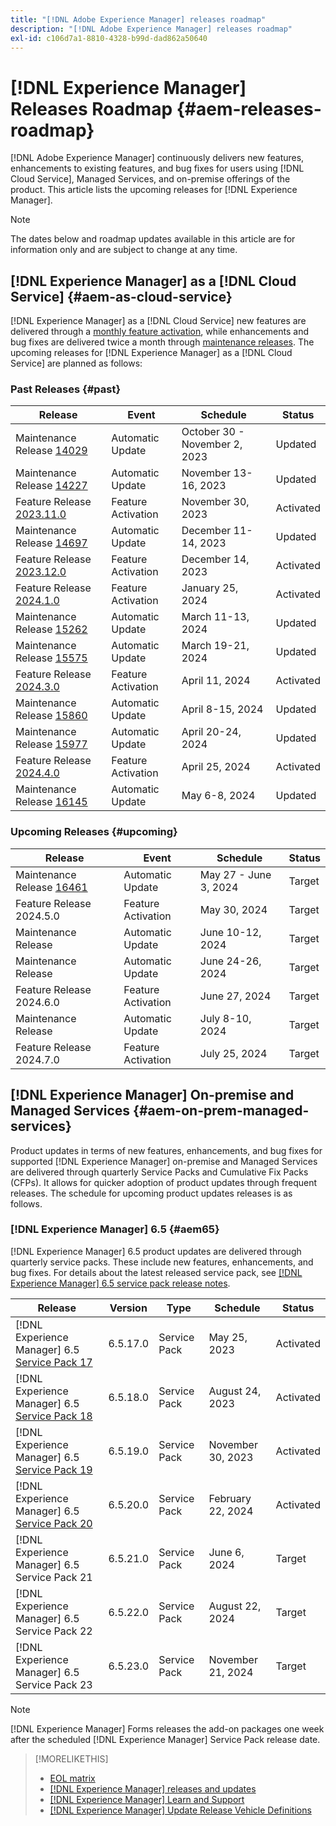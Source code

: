 ```yaml
---
title: "[!DNL Adobe Experience Manager] releases roadmap"
description: "[!DNL Adobe Experience Manager] releases roadmap"
exl-id: c106d7a1-8810-4328-b99d-dad862a50640
---
```


# [!DNL Experience Manager] Releases Roadmap {#aem-releases-roadmap}

[!DNL Adobe Experience Manager] continuously delivers new features, enhancements to existing features, and bug fixes for users using [!DNL Cloud Service], Managed Services, and on-premise offerings of the product. This article lists the upcoming releases for [!DNL Experience Manager].

>[!NOTE]
>
>The dates below and roadmap updates available in this article are for information only and are subject to change at any time.

## [!DNL Experience Manager] as a [!DNL Cloud Service] {#aem-as-cloud-service}

[!DNL Experience Manager] as a [!DNL Cloud Service] new features are delivered through a [monthly feature activation](https://experienceleague.adobe.com/en/docs/experience-manager-cloud-service/content/release-notes/release-notes/release-notes-current), while enhancements and bug fixes are delivered twice a month through [maintenance releases](https://experienceleague.adobe.com/en/docs/experience-manager-cloud-service/content/release-notes/maintenance/latest).
The upcoming releases for [!DNL Experience Manager] as a [!DNL Cloud Service] are planned as follows:

### Past Releases {#past}

| Release |Event |Schedule |Status |
|---|---|---|---|
| Maintenance Release [14029](https://experienceleague.adobe.com/en/docs/experience-manager-cloud-service/content/release-notes/maintenance/2023/2023-11-0#release-14029)|Automatic Update|October 30 - November 2, 2023|Updated|
| Maintenance Release [14227](https://experienceleague.adobe.com/en/docs/experience-manager-cloud-service/content/release-notes/maintenance/2023/2023-11-0#release-14227)|Automatic Update|November 13-16, 2023|Updated|
| Feature Release [2023.11.0](https://experienceleague.adobe.com/en/docs/experience-manager-cloud-service/content/release-notes/release-notes/2023/release-notes-2023-11-0) |Feature Activation|November 30, 2023 |Activated|
| Maintenance Release [14697](https://experienceleague.adobe.com/en/docs/experience-manager-cloud-service/content/release-notes/maintenance/2023/2023-12-0#release-14697)|Automatic Update|December 11-14, 2023|Updated|
| Feature Release [2023.12.0](https://experienceleague.adobe.com/en/docs/experience-manager-cloud-service/content/release-notes/release-notes/2023/release-notes-2023-12-0) |Feature Activation|December 14, 2023 |Activated|
| Feature Release [2024.1.0](https://experienceleague.adobe.com/en/docs/experience-manager-cloud-service/content/release-notes/release-notes/2024/release-notes-2024-1-0) |Feature Activation|January 25, 2024 |Activated|
| Maintenance Release [15262](https://experienceleague.adobe.com/en/docs/experience-manager-cloud-service/content/release-notes/maintenance/2024/2024-3-0#release-15262)|Automatic Update|March 11-13, 2024|Updated|
| Maintenance Release [15575](https://experienceleague.adobe.com/en/docs/experience-manager-cloud-service/content/release-notes/maintenance/2024/2024-3-0#release-15575)|Automatic Update|March 19-21, 2024|Updated|
| Feature Release [2024.3.0](https://experienceleague.adobe.com/en/docs/experience-manager-cloud-service/content/release-notes/release-notes/2024/release-notes-2024-3-0) |Feature Activation|April 11, 2024 |Activated|
| Maintenance Release [15860](https://experienceleague.adobe.com/en/docs/experience-manager-cloud-service/content/release-notes/maintenance/2024/2024-3-0#release-15860)|Automatic Update|April 8-15, 2024|Updated|
| Maintenance Release [15977](https://experienceleague.adobe.com/en/docs/experience-manager-cloud-service/content/release-notes/maintenance/2024/2024-4-0#release-15977)|Automatic Update|April 20-24, 2024|Updated|
| Feature Release [2024.4.0](https://experienceleague.adobe.com/en/docs/experience-manager-cloud-service/content/release-notes/release-notes/release-notes-current) |Feature Activation|April 25, 2024 |Activated|
| Maintenance Release [16145](https://experienceleague.adobe.com/en/docs/experience-manager-cloud-service/content/release-notes/maintenance/2024/2024-5-0#release-16145)|Automatic Update|May 6-8, 2024|Updated|

### Upcoming Releases {#upcoming}

| Release |Event |Schedule |Status |
|---|---|---|---|
| Maintenance Release [16461](https://experienceleague.adobe.com/en/docs/experience-manager-cloud-service/content/release-notes/maintenance/latest)|Automatic Update|May 27 - June 3, 2024|Target|
| Feature Release 2024.5.0 |Feature Activation|May 30, 2024 |Target|
| Maintenance Release|Automatic Update|June 10-12, 2024|Target|
| Maintenance Release|Automatic Update|June 24-26, 2024|Target|
| Feature Release 2024.6.0 |Feature Activation|June 27, 2024 |Target|
| Maintenance Release|Automatic Update|July 8-10, 2024|Target|
| Feature Release 2024.7.0 |Feature Activation|July 25, 2024 |Target|

## [!DNL Experience Manager] On-premise and Managed Services {#aem-on-prem-managed-services}

Product updates in terms of new features, enhancements, and bug fixes for supported [!DNL Experience Manager] on-premise and Managed Services are delivered through quarterly Service Packs and Cumulative Fix Packs (CFPs). It allows for quicker adoption of product updates through frequent releases. The schedule for upcoming product updates releases is as follows.

### [!DNL Experience Manager] 6.5 {#aem65}

[!DNL Experience Manager] 6.5 product updates are delivered through quarterly service packs. These include new features, enhancements, and bug fixes. For details about the latest released service pack, see [[!DNL Experience Manager] 6.5 service pack release notes](https://experienceleague.adobe.com/en/docs/experience-manager-65/content/release-notes/release-notes).

| Release | Version | Type | Schedule | Status |
|---|---|---|---|---|
| [!DNL Experience Manager] 6.5 [Service Pack 17](https://experienceleague.adobe.com/en/docs/experience-manager-65/content/release-notes/service-pack/6-5-17) |6.5.17.0 | Service Pack | May 25, 2023 | Activated |
| [!DNL Experience Manager] 6.5 [Service Pack 18](https://experienceleague.adobe.com/en/docs/experience-manager-65/content/release-notes/service-pack/6-5-18) |6.5.18.0 | Service Pack | August 24, 2023 | Activated |
| [!DNL Experience Manager] 6.5 [Service Pack 19](https://experienceleague.adobe.com/en/docs/experience-manager-65/content/release-notes/service-pack/6-5-19) |6.5.19.0 | Service Pack | November 30, 2023 | Activated |
| [!DNL Experience Manager] 6.5 [Service Pack 20](https://experienceleague.adobe.com/en/docs/experience-manager-65/content/release-notes/release-notes) |6.5.20.0 | Service Pack | February 22, 2024 | Activated |
| [!DNL Experience Manager] 6.5 Service Pack 21 |6.5.21.0 | Service Pack | June 6, 2024 | Target |
| [!DNL Experience Manager] 6.5 Service Pack 22 |6.5.22.0 | Service Pack | August 22, 2024 | Target |
| [!DNL Experience Manager] 6.5 Service Pack 23 |6.5.23.0 | Service Pack | November 21, 2024 | Target |

>[!NOTE]
>
>[!DNL Experience Manager] Forms releases the add-on packages one week after the scheduled [!DNL Experience Manager] Service Pack release date.

>[!MORELIKETHIS]
>
>* [EOL matrix](https://helpx.adobe.com/support/programs/eol-matrix.html)
>* [[!DNL Experience Manager] releases and updates](https://experienceleague.adobe.com/en/docs/experience-manager-release-information/aem-release-updates/aem-releases-updates)
>* [[!DNL Experience Manager] Learn and Support](https://experienceleague.adobe.com/en/docs/experience-manager-cloud-service)
>* [[!DNL Experience Manager] Update Release Vehicle Definitions](/help/using/update-release-vehicle-definitions.md)
